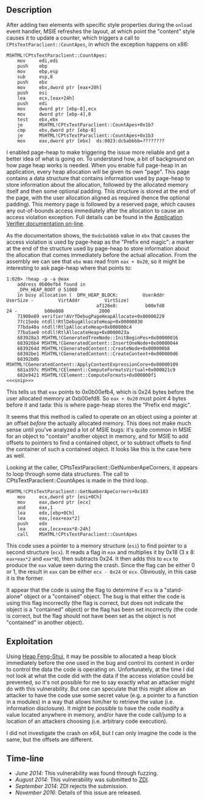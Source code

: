 Description
-----------
After adding two elements with specific style properties during the `onload`
event handler, MSIE refreshes the layout, at which point the "content" style
causes it to update a counter, which triggers a call to
`CPtsTextParaclient::CountApes`, in which the exception happens on x86:

```x86asm
MSHTML!CPtsTextParaclient::CountApes:
    mov     edi,edi
    push    ebp
    mov     ebp,esp
    sub     esp,8
    push    ebx
    mov     ebx,dword ptr [eax+20h]
    push    esi
    lea     ecx,[eax+24h]
    push    edi
    mov     dword ptr [ebp-8],ecx
    mov     dword ptr [ebp-4],0
    test    ebx,ebx
    je      MSHTML!CPtsTextParaclient::CountApes+0x1b7
    cmp     ebx,dword ptr [ebp-8]
    je      MSHTML!CPtsTextParaclient::CountApes+0x1b3
    mov     eax,dword ptr [ebx]  ds:0023:dcbabbbb=????????
```

I enabled page-heap to make triggering the issue more reliable and get a better
idea of what is going on. To understand how, a bit of background on how page
heap works is needed. When you enable full page-heap in an application, every
heap allocation will be given its own "page". This page contains a data
structure that contains information used by page-heap to store information
about the allocation, followed by the allocated memory itself and then some
optional padding. This structure is stored at the end of the page, with the
user allocation aligned as required (hence the optional padding). This memory
page is followed by a reserved page, which causes any out-of-bounds access
immediately after the allocation to cause an access violation exception. Full
details can be found in the [Application Verifier documentation on-line][].

[Application Verifier documentation on-line]: https://msdn.microsoft.com/en-us/library/ms220938(v=vs.90).aspx]

As the documentation shows, the `0xdcbabbbb` value in `ebx` that causes the
access violation is used by page-heap as the "Prefix end magic": a marker at
the end of the structure used by page-heap to store information about the
allocation that comes immediately before the actual allocation. From the
assembly we can see that `ebx` was read from `eax + 0x20`, so it might be
interesting to ask page-heap where that points to:

```
1:020> !heap -p -a @eax
    address 0b00efb4 found in
    _DPH_HEAP_ROOT @ 51000
    in busy allocation (  DPH_HEAP_BLOCK:         UserAddr         UserSize -         VirtAddr         VirtSize)
                                 af126e8:          b00efd8               24 -          b00e000             2000
    71908e89 verifier!AVrfDebugPageHeapAllocate+0x00000229
    77c15ede ntdll!RtlDebugAllocateHeap+0x00000030
    77bda40a ntdll!RtlpAllocateHeap+0x000000c4
    77ba5ae0 ntdll!RtlAllocateHeap+0x0000023a
    683928a3 MSHTML!CGeneratedTreeNode::InitBeginPos+0x00000016
    683926b4 MSHTML!CGeneratedContent::InsertOneNode+0x00000044
    6839264d MSHTML!CGeneratedContent::CreateNode+0x000000b8
    68392be1 MSHTML!CGeneratedContent::CreateContent+0x000000d6
    68392b0b MSHTML!CGeneratedContent::ApplyContentExpressionCore+0x00000109
    681a397c MSHTML!CElement::ComputeFormatsVirtual+0x000021c9
    682e9421 MSHTML!CElement::ComputeFormats+0x000000f1
<<<snip>>>
```

This tells us that `eax` points to 0x0b00efb4, which is 0x24 bytes before the
user allocated memory at 0xb00efd8. So `eax + 0x20` must point 4 bytes before
it and tada: this is where page-heap stores the "Prefix end magic".

It seems that this method is called to operate on an object using a pointer at
an offset *before* the actually allocated memory. This does not make much sense
until you've analyzed a lot of MSIE bugs: it's quite common in MSIE for an
object to "contain" another object in memory, and for MSIE to add offsets to
pointers to find a contained object, or to subtract offsets to find the
container of such a contained object. It looks like this is the case here as
well.

Looking at the caller, CPtsTextParaclient::GetNumberApeCorners, it appears to
loop through some data structures. The call to CPtsTextParaclient::CountApes is
made in the third loop.

```x86asm
MSHTML!CPtsTextParaclient::GetNumberApeCorners+0x103
    mov     ecx,dword ptr [esi+0Ch]
    mov     eax,dword ptr [ecx]
    and     eax,1
    lea     edx,[ebp+0Ch]
    lea     eax,[eax+eax*2]
    push    edx
    lea     eax,[ecx+eax*8-24h]
    call    MSHTML!CPtsTextParaclient::CountApes
```

This code uses a pointer to a memory structure (`esi`) to find pointer to a
second structure (`ecx`). It reads a flag in `eax` and multiplies it by 0x18
(3 x 8: `eax+eax*2` and `eax*8`), then subtracts 0x24. It then adds this to
`ecx` to produce the `eax` value seen during the crash. Since the flag can be
either 0 or 1, the result in `eax` can be either `ecx - 0x24` or `ecx`.
Obviously, in this case it is the former.

It appear that the code is using the flag to determine if `ecx` is a
"stand-alone" object or a "contained" object. The bug is that either the code
is using this flag incorrectly (the flag is correct, but does not indicate the
object is a "contained" object) or the flag has been set incorrectly (the code
is correct, but the flag should not have been set as the object is not
"contained" in another object).

Exploitation
------------
Using [Heap Feng-Shui][], it may be possible to allocated a heap block
immediately before the one used in the bug and control its content in order to 
control the data the code is operating on. Unfortunately, at the time I did not
look at what the code did with the data if the access violation could be
prevented, so it's not possible for me to say exactly what an attacker might do
with this vulnerability. But one can speculate that this might allow an
attacker to have the code use some secret value (e.g. a pointer to a function
in a modules) in a way that allows him/her to retrieve the value (i.e.
information disclosure). It might be possible to have the code modify a value
located anywhere in memory, and/or have the code call/jump to a location of an
attackers choosing (i.e. arbitrary code execution).

I did not investigate the crash on x64, but I can only imagine the code is the
same, but the offsets are different.

[Heap Feng-Shui]:https://www.blackhat.com/presentations/bh-europe-07/Sotirov/Presentation/bh-eu-07-sotirov-apr19.pdf

Time-line
---------
* *June 2014*: This vulnerability was found through fuzzing.
* *August 2014*: This vulnerability was submitted to [ZDI][].
* *September 2014*: ZDI rejects the submission.
* *November 2016*: Details of this issue are released.

[ZDI]: http://www.zerodayinitiative.com/